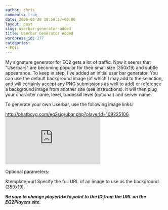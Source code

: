```yaml
---
author: chris
comments: true
date: 2006-03-28 18:59:57+00:00
layout: post
slug: userbar-generator-added
title: Userbar Generator Added
wordpress_id: 277
categories:
- EQii
---
```


My signature generator for EQ2 gets a lot of traffic. Now it seems that "Userbars" are becoming popular for their small size (350x19) and subtle appearance. To keep in step, I've added an initial user bar generator. You can use the default background image (of which I may add to the selection, and will certainly accept any PNG submissions as well to add) or reference a background image from another site (see instructions). It will then plug your character name, level, tradeskill level (optional) and server name.

To generate your own Userbar, use the following image links:

http://phatboyg.com/eq2sig/ubar.php?playerId=109225106
![](http://phatboyg.com/eq2sig/ubar.php?playerId=109225106)

Optional parameters:

&template;=url
Specify the full URL of an image to use as the background (350x19).

_**Be sure to change playerId= to point to the ID from the URL on the EQ2Players site.**_

